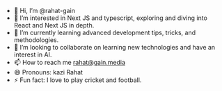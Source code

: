- 👋 Hi, I’m @rahat-gain
- 👀 I’m interested in Next JS and typescript, exploring and diving into React and Next JS in depth. 
- 🌱 I’m currently learning advanced development tips, tricks, and methodologies.
- 💞️ I’m looking to collaborate on learning new technologies and have an interest in AI.
- 📫 How to reach me rahat@gain.media
- 😄 Pronouns: kazi Rahat
- ⚡ Fun fact: I love to play cricket and football.

<!---
rahat-gain/rahat-gain is a ✨ special ✨ repository because its `README.md` (this file) appears on your GitHub profile.
You can click the Preview link to take a look at your changes.
--->
